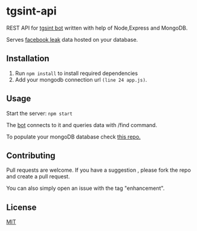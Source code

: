 # tgsint-api

REST API for [tgsint bot](https://github.com/runtimeterrorist/tgsint) written with help of Node,Express and MongoDB.

Serves [facebook leak](https://www.businessinsider.com/stolen-data-of-533-million-facebook-users-leaked-online-2021-4) data hosted on your database.


## Installation

1) Run `npm install` to install required dependencies
2) Add your mongodb connection url `(line 24 app.js)`.


## Usage
Start the server: `npm start`

The [bot](https://github.com/runtimeterrorist/tgsint) connects to it and queries data with /find command.

To populate your mongoDB database check [this repo.](https://github.com/runtimeterrorist/tgsint-scripts)
## Contributing
Pull requests are welcome. If you have a suggestion , please fork the repo and create a pull request.

You can also simply open an issue with the tag "enhancement".

## License
[MIT](https://choosealicense.com/licenses/mit/)
